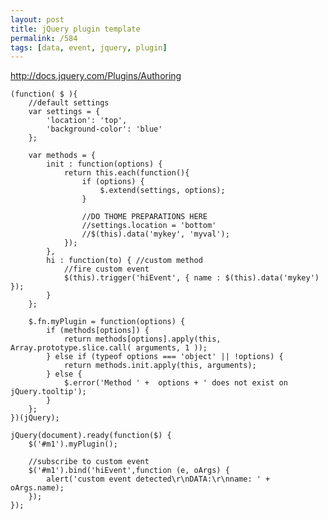 ```yaml
---
layout: post
title: jQuery plugin template
permalink: /584
tags: [data, event, jquery, plugin]
---
```


<http://docs.jquery.com/Plugins/Authoring>

    (function( $ ){
        //default settings
        var settings = {
            'location': 'top',
            'background-color': 'blue'
        };

        var methods = {
            init : function(options) {
                return this.each(function(){
                    if (options) {
                        $.extend(settings, options);
                    }

                    //DO THOME PREPARATIONS HERE
                    //settings.location = 'bottom'
                    //$(this).data('mykey', 'myval');
                });
            },
            hi : function(to) { //custom method
                //fire custom event
                $(this).trigger('hiEvent', { name : $(this).data('mykey') });
            }
        };

        $.fn.myPlugin = function(options) {
            if (methods[options]) {
                return methods[options].apply(this, Array.prototype.slice.call( arguments, 1 ));
            } else if (typeof options === 'object' || !options) {
                return methods.init.apply(this, arguments);
            } else {
                $.error('Method ' +  options + ' does not exist on jQuery.tooltip');
            }
        };
    })(jQuery);

    jQuery(document).ready(function($) {
        $('#m1').myPlugin();

        //subscribe to custom event
        $('#m1').bind('hiEvent',function (e, oArgs) {
            alert('custom event detected\r\nDATA:\r\nname: ' + oArgs.name);
        });
    });

